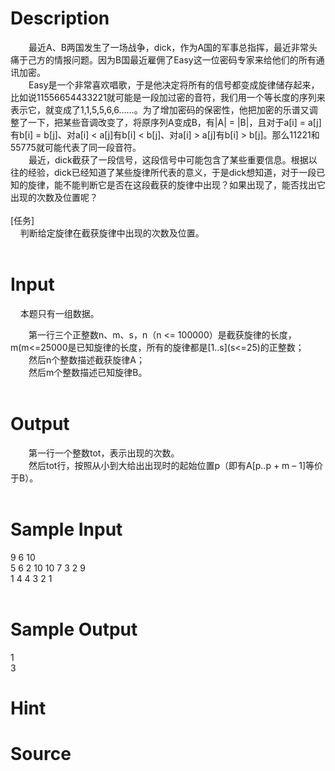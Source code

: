 
# Description

<div class="content"><div></div>
<div style="text-indent: 21.75pt">最近A、B两国发生了一场战争，dick，作为A国的军事总指挥，最近非常头痛于己方的情报问题。因为B国最近雇佣了Easy这一位密码专家来给他们的所有通讯加密。</div>
<div style="text-indent: 21.75pt">Easy是一个非常喜欢唱歌，于是他决定将所有的信号都变成旋律储存起来，比如说11556654433221就可能是一段加过密的音符，我们用一个等长度的序列来表示它，就变成了1,1,5,5,6,6……。为了增加密码的保密性，他把加密的乐谱又调整了一下，把某些音调改变了，将原序列A变成B，有|A| = |B|，且对于a[i] = a[j]有b[i] = b[j]、对a[i] &lt; a[j]有b[i] &lt; b[j]、对a[i] &gt; a[j]有b[i] &gt; b[j]。那么11221和55775就可能代表了同一段音符。</div>
<div style="text-indent: 21.75pt">最近，dick截获了一段信号，这段信号中可能包含了某些重要信息。根据以往的经验，dick已经知道了某些旋律所代表的意义，于是dick想知道，对于一段已知的旋律，能不能判断它是否在这段截获的旋律中出现？如果出现了，能否找出它出现的次数及位置呢？</div>
<div> </div>
<div>[任务]</div>
<div><span>    </span>判断给定旋律在截获旋律中出现的次数及位置。</div>
<div> </div></div>

# Input

<div class="content"><p><span>    </span>本题只有一组数据。</p>
<div style="text-indent: 21.75pt">第一行三个正整数n、m、s，n（n &lt;= 100000）是截获旋律的长度，m(m&lt;=25000是已知旋律的长度，所有的旋律都是[1..s](s&lt;=25)的正整数；</div>
<div style="text-indent: 21.75pt">然后n个整数描述截获旋律A；</div>
<div style="text-indent: 21.75pt">然后m个整数描述已知旋律B。</div>
<div> </div></div>

# Output

<div class="content"><div style="text-indent: 21.75pt">第一行一个整数tot，表示出现的次数。</div>
<div style="text-indent: 21.75pt">然后tot行，按照从小到大给出出现时的起始位置p（即有A[p..p + m – 1]等价于B）。</div>
<div> </div></div>

# Sample Input

<div class="content"><span class="sampledata">9 6 10<br/>
5 6 2 10 10 7 3 2 9<br/>
1 4 4 3 2 1<br/>
 <br/>
</span></div>

# Sample Output

<div class="content"><span class="sampledata">1<br/>
3</span></div>

# Hint

<div class="content"><p></p></div>

# Source

<div class="content"><p><a href="problemset.php?search="></a></p></div>

